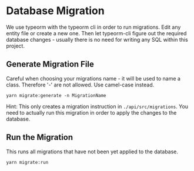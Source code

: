 # Database Migration
We use typeorm with the typeorm cli in order to run migrations. Edit any entity file or create a new one. Then let typeorm-cli figure out the required database changes - usually there is no need for writing any SQL within this project.

## Generate Migration File
Careful when choosing your migrations name - it will be used to name a class. Therefore '-' are not allowed. Use camel-case instead. 

`yarn migrate:generate -n MigrationName`

Hint: This only creates a migration instruction in `./api/src/migrations`. You need to actually run this migration in order to apply the changes to the database.

## Run the Migration
This runs all migrations that have not been yet applied to the database.

`yarn migrate:run`

